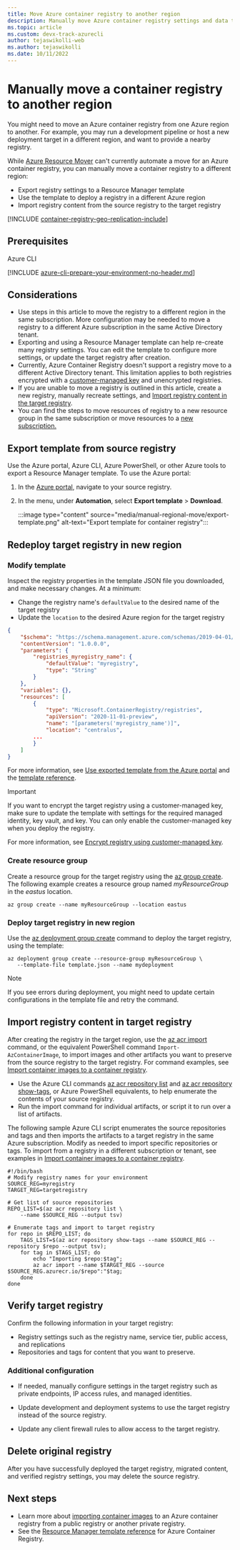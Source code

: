 ```yaml
---
title: Move Azure container registry to another region
description: Manually move Azure container registry settings and data to another Azure region.
ms.topic: article
ms.custom: devx-track-azurecli
author: tejaswikolli-web
ms.author: tejaswikolli
ms.date: 10/11/2022
---
```


# Manually move a container registry to another region

You might need to move an Azure container registry from one Azure region to another. For example, you may run a development pipeline or host a new deployment target in a different region, and want to provide a nearby registry.

While [Azure Resource Mover](../resource-mover/overview.md) can't currently automate a move for an Azure container registry, you can manually move a container registry to a different region:

* Export registry settings to a Resource Manager template
* Use the template to deploy a registry in a different Azure region
* Import registry content from the source registry to the target registry

[!INCLUDE [container-registry-geo-replication-include](../../includes/container-registry-geo-replication-include.md)]

## Prerequisites

Azure CLI

[!INCLUDE [azure-cli-prepare-your-environment-no-header.md](~/articles/reusable-content/azure-cli/azure-cli-prepare-your-environment-no-header.md)]

## Considerations

* Use steps in this article to move the registry to a different region in the same subscription. More configuration may be needed to move a registry to a different Azure subscription in the same Active Directory tenant.
* Exporting and using a Resource Manager template can help re-create many registry settings. You can edit the template to configure more settings, or update the target registry after creation.
* Currently, Azure Container Registry doesn't support a registry move to a different Active Directory tenant. This limitation applies to both registries encrypted with a [customer-managed key](tutorial-enable-customer-managed-keys.md) and unencrypted registries.
* If you are unable to move a registry is outlined in this article, create a new registry, manually recreate settings, and [Import registry content in the target registry](#import-registry-content-in-target-registry).
* You can find the steps to move resources of registry to a new resource group in the same subscription or move resources to a [new subscription.](../azure-resource-manager/management/move-resource-group-and-subscription.md)


## Export template from source registry 

Use the Azure portal, Azure CLI, Azure PowerShell, or other Azure tools to export a Resource Manager template. To use the Azure portal:

1. In the [Azure portal](https://portal.azure.com), navigate to your source registry.
1. In the menu, under **Automation**, select **Export template** > **Download**.

    :::image type="content" source="media/manual-regional-move/export-template.png" alt-text="Export template for container registry":::

## Redeploy target registry in new region

### Modify template

Inspect the registry properties in the template JSON file you downloaded, and make necessary changes. At a minimum:

* Change the registry name's `defaultValue` to the desired name of the target registry
* Update the `location` to the desired Azure region for the target registry

```json
{
    "$schema": "https://schema.management.azure.com/schemas/2019-04-01/deploymentTemplate.json#",
    "contentVersion": "1.0.0.0",
    "parameters": {
        "registries_myregistry_name": {
            "defaultValue": "myregistry",
            "type": "String"
        }
    },
    "variables": {},
    "resources": [
        {
            "type": "Microsoft.ContainerRegistry/registries",
            "apiVersion": "2020-11-01-preview",
            "name": "[parameters('myregistry_name')]",
            "location": "centralus",
        ...
        }
    ]
}
```

For more information, see [Use exported template from the Azure portal](../azure-resource-manager/templates/template-tutorial-export-template.md) and the [template reference](/azure/templates/microsoft.containerregistry/registries).

> [!IMPORTANT]
> If you want to encrypt the target registry using a customer-managed key, make sure to update the template with settings for the required managed identity, key vault, and key. You can only enable the customer-managed key when you deploy the registry.
> 
> For more information, see [Encrypt registry using customer-managed key](./tutorial-enable-customer-managed-keys.md#enable-a-customer-managed-key-by-using-a-resource-manager-template).

### Create resource group

Create a resource group for the target registry using the [az group create](/cli/azure/group#az-group-create). The following example creates a resource group named *myResourceGroup* in the *eastus* location. 

```azurecli
az group create --name myResourceGroup --location eastus
```

### Deploy target registry in new region

Use the [az deployment group create](/cli/azure/deployment/group#az-deployment-group-create) command to deploy the target registry, using the template:

```azurecli
az deployment group create --resource-group myResourceGroup \
   --template-file template.json --name mydeployment
```

> [!NOTE]
> If you see errors during deployment, you might need to update certain configurations in the template file and retry the command.

## Import registry content in target registry

After creating the registry in the target region, use the [az acr import](/cli/azure/acr#az-acr-import) command, or the equivalent PowerShell command `Import-AzContainerImage`, to import images and other artifacts you want to preserve from the source registry to the target registry. For command examples, see [Import container images to a container registry](container-registry-import-images.md).

* Use the Azure CLI commands [az acr repository list](/cli/azure/acr/repository#az-acr-repository-list) and [az acr repository show-tags](/cli/azure/acr/repository#az-acr-repository-show-tags), or Azure PowerShell equivalents, to help enumerate the contents of your source registry.
* Run the import command for individual artifacts, or script it to run over a list of artifacts.

The following sample Azure CLI script enumerates the source repositories and tags and then imports the artifacts to a target registry in the same Azure subscription. Modify as needed to import specific repositories or tags. To import from a registry in a different subscription or tenant, see examples in [Import container images to a container registry](container-registry-import-images.md).

```azurecli
#!/bin/bash
# Modify registry names for your environment
SOURCE_REG=myregistry
TARGET_REG=targetregistry

# Get list of source repositories
REPO_LIST=$(az acr repository list \
    --name $SOURCE_REG --output tsv)

# Enumerate tags and import to target registry
for repo in $REPO_LIST; do
    TAGS_LIST=$(az acr repository show-tags --name $SOURCE_REG --repository $repo --output tsv);
    for tag in $TAGS_LIST; do
        echo "Importing $repo:$tag";
        az acr import --name $TARGET_REG --source $SOURCE_REG.azurecr.io/$repo":"$tag;
    done
done
```



## Verify target registry

Confirm the following information in your target registry:

* Registry settings such as the registry name, service tier, public access, and replications
* Repositories and tags for content that you want to preserve.


### Additional configuration

* If needed, manually configure settings in the target registry such as private endpoints, IP access rules, and managed identities.

* Update development and deployment systems to use the target registry instead of the source registry.

* Update any client firewall rules to allow access to the target registry.

## Delete original registry

After you have successfully deployed the target registry, migrated content, and verified registry settings, you may delete the source registry.

## Next steps

* Learn more about [importing container images](container-registry-import-images.md) to an Azure container registry from a public registry or another private registry. 
* See the [Resource Manager template reference](/azure/templates/microsoft.containerregistry/registries) for Azure Container Registry.

